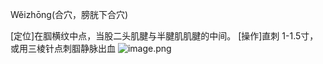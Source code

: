 Wěizhōng(合穴，膀胱下合穴)

[定位]在腘横纹中点，当股二头肌腱与半腱肌肌腱的中间。 
[操作]直刺 1-1.5寸，或用三棱针点刺腘静脉出血
![image.png](https://picgo18719498306.oss-cn-guangzhou.aliyuncs.com/20250423201204713.png)
